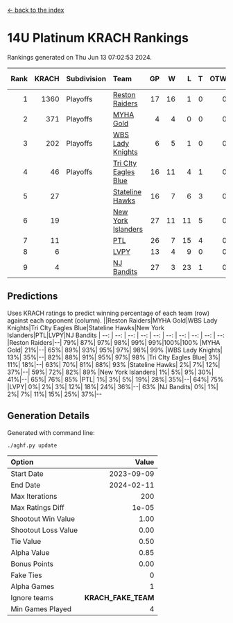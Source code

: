 [<- back to the index](readme.md)
# 14U Platinum KRACH Rankings
Rankings generated on Thu Jun 13 07:02:53 2024.

Rank|KRACH|Subdivision|Team|GP|W|L|T|OTW|OTL|SoS|Exp Wins|Win Diff
---:|---:|:---|:---|---:|---:|---:|---:|---:|---:|---:|---:|---:
1|1360|Playoffs|[Reston Raiders](https://gamesheetstats.com/seasons/3663/teams/140829/schedule)|17|16|1|0|0|0|451|16.8|-0.0
2|371|Playoffs|[MYHA Gold](https://gamesheetstats.com/seasons/3663/teams/140824/schedule)|4|4|0|0|0|0|12|4.9|0.0
3|202|Playoffs|[WBS Lady Knights](https://gamesheetstats.com/seasons/3663/teams/140825/schedule)|6|5|1|0|0|0|203|5.8|-0.0
4|46|Playoffs|[Tri CIty Eagles Blue](https://gamesheetstats.com/seasons/3663/teams/140831/schedule)|16|11|4|1|0|0|107|12.4|0.0
5|27||[Stateline Hawks](https://gamesheetstats.com/seasons/3663/teams/140830/schedule)|16|7|6|3|0|0|272|9.4|0.0
6|19||[New York Islanders](https://gamesheetstats.com/seasons/3663/teams/140832/schedule)|27|11|11|5|0|0|185|14.4|0.0
7|11||[PTL](https://gamesheetstats.com/seasons/3663/teams/140827/schedule)|26|7|15|4|0|0|227|9.9|0.0
8|6||[LVPY](https://gamesheetstats.com/seasons/3663/teams/140820/schedule)|13|4|9|0|0|0|111|4.9|0.0
9|4||[NJ Bandits](https://gamesheetstats.com/seasons/3663/teams/140828/schedule)|27|3|23|1|0|0|201|4.4|0.0

## Predictions
Uses KRACH ratings to predict winning percentage of each team (row) against each opponent (column).
||Reston Raiders|MYHA Gold|WBS Lady Knights|Tri CIty Eagles Blue|Stateline Hawks|New York Islanders|PTL|LVPY|NJ Bandits
| --: | --: | --: | --: | --: | --: | --: | --: | --: | --: 
|Reston Raiders|--| 79%| 87%| 97%| 98%| 99%| 99%|100%|100%
|MYHA Gold| 21%|--| 65%| 89%| 93%| 95%| 97%| 98%| 99%
|WBS Lady Knights| 13%| 35%|--| 82%| 88%| 91%| 95%| 97%| 98%
|Tri CIty Eagles Blue|  3%| 11%| 18%|--| 63%| 70%| 81%| 88%| 93%
|Stateline Hawks|  2%|  7%| 12%| 37%|--| 59%| 72%| 82%| 89%
|New York Islanders|  1%|  5%|  9%| 30%| 41%|--| 65%| 76%| 85%
|PTL|  1%|  3%|  5%| 19%| 28%| 35%|--| 64%| 75%
|LVPY|  0%|  2%|  3%| 12%| 18%| 24%| 36%|--| 63%
|NJ Bandits|  0%|  1%|  2%|  7%| 11%| 15%| 25%| 37%|--

## Generation Details

Generated with command line:
```
./aghf.py update
```

| Option | Value |
| :----- | ----: |
| Start Date | 2023-09-09 |
| End Date | 2024-02-11 |
| Max Iterations | 200 |
| Max Ratings Diff | 1e-05 |
| Shootout Win Value | 1.00 |
| Shootout Loss Value | 0.00 |
| Tie Value | 0.50 |
| Alpha Value | 0.85 |
| Bonus Points | 0.00 |
| Fake Ties | 0 |
| Alpha Games | 1 |
| Ignore teams | __KRACH_FAKE_TEAM__ |
| Min Games Played | 4 |


